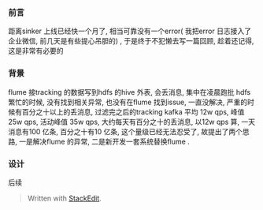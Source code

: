### 前言
距离sinker 上线已经快一个月了, 相当可靠没有一个error( 我把error 日志接入了企业微信, 前几天是有些提心吊胆的) , 于是终于不犯懒去写一篇回顾, 趁着还记得, 这是非常有必要的
### 背景
flume 接tracking 的数据写到hdfs 的hive 外表, 会丢消息, 集中在凌晨跑批 hdfs 繁忙的时候, 没有找到相关异常, 也没有在flume 找到issue, 一直没解决, 严重的时候有百分之十以上的丢消息, 过滤完之后的tracking kafka 平均 12w qps, 峰值 25w qps, 活动峰值 35w qps, 大约每天有百分之十的丢消息, 以12w qps 算, 一天消息有100 亿条, 百分之十有10 亿条, 这个量级已经无法忍受了, 故提出了两个思路, 一是解决flume 的异常, 二是新开发一套系统替换flume . 

### 设计
后续
> Written with [StackEdit](https://stackedit.io/).
<!--stackedit_data:
eyJoaXN0b3J5IjpbLTEzNzkxMTEyNiwtMTg2OTk1NDkxNywxOT
I4MTYyNDQxXX0=
-->